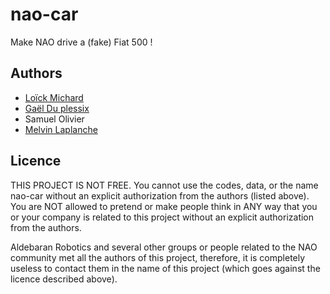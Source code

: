 # nao-car

Make NAO drive a (fake) Fiat 500 !

## Authors

* [Loïck Michard](http://www.loick-michard.com)
* [Gaël Du plessix](http://gael.name)
* Samuel Olivier
* [Melvin Laplanche](http://www.laplanche-melv.in)

## Licence

THIS PROJECT IS NOT FREE. You cannot use the codes, data, or the name nao-car without an explicit authorization from the authors (listed above). You are NOT allowed to pretend or make people think in ANY way that you or your company is related to this project without an explicit authorization from the authors.

Aldebaran Robotics and several other groups or people related to the NAO community met all the authors of this project, therefore, it is completely useless to contact them in the name of this project (which goes against the licence described above).
